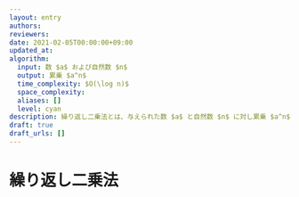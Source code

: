 ```yaml
---
layout: entry
authors:
reviewers:
date: 2021-02-05T00:00:00+09:00
updated_at:
algorithm:
  input: 数 $a$ および自然数 $n$
  output: 累乗 $a^n$
  time_complexity: $O(\log n)$
  space_complexity:
  aliases: []
  level: cyan
description: 繰り返し二乗法とは、与えられた数 $a$ と自然数 $n$ に対し累乗 $a^n$ を $O(\log n)$ 回の乗算で求めるアルゴリズムのひとつ。$1 = a^0, a = a^1, a^2 = a \cdot a, a^4 = a^2 \cdot a^2, a^8 = a^4 \cdot a^4, \dots$ を計算し、これらを適切に掛け合わせることで、合計 $O(\log n)$ 回の乗算で $a^n$ が求まる。競技プログラミングにおいては行列などに対してもよく用いられる。
draft: true
draft_urls: []
---
```


# 繰り返し二乗法
